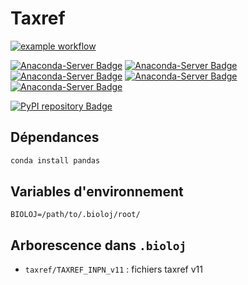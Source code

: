 # Taxref

[![example workflow](https://github.com/SamuelAndresPascal/cosmoloj-py/actions/workflows/taxref.yml/badge.svg)](https://github.com/SamuelAndresPascal/cosmoloj-py/actions)

[![Anaconda-Server Badge](https://anaconda.org/cosmoloj/taxref/badges/version.svg)](https://anaconda.org/cosmoloj/taxref)
[![Anaconda-Server Badge](https://anaconda.org/cosmoloj/taxref/badges/latest_release_date.svg)](https://anaconda.org/cosmoloj/taxref)
[![Anaconda-Server Badge](https://anaconda.org/cosmoloj/taxref/badges/latest_release_relative_date.svg)](https://anaconda.org/cosmoloj/taxref)
[![Anaconda-Server Badge](https://anaconda.org/cosmoloj/taxref/badges/platforms.svg)](https://anaconda.org/cosmoloj/taxref)
[![Anaconda-Server Badge](https://anaconda.org/cosmoloj/taxref/badges/license.svg)](https://anaconda.org/cosmoloj/taxref)

[![PyPI repository Badge](https://badge.fury.io/py/taxref.svg)](https://badge.fury.io/py/taxref)

## Dépendances

```bash
conda install pandas
```

## Variables d'environnement

```
BIOLOJ=/path/to/.bioloj/root/
```

## Arborescence dans `.bioloj`

* `taxref/TAXREF_INPN_v11` : fichiers taxref v11